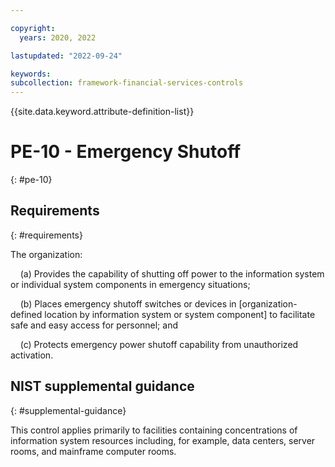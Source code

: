 ```yaml
---

copyright:
  years: 2020, 2022

lastupdated: "2022-09-24"

keywords: 
subcollection: framework-financial-services-controls
---
```


{{site.data.keyword.attribute-definition-list}}

# PE-10 - Emergency Shutoff
{: #pe-10}

## Requirements
{: #requirements}

The organization:

&nbsp;&nbsp;&nbsp;&nbsp;(a) Provides the capability of shutting off power to the information system or individual system components in emergency situations;

&nbsp;&nbsp;&nbsp;&nbsp;(b) Places emergency shutoff switches or devices in [organization-defined location by information system or system component] to facilitate safe and easy access for personnel; and

&nbsp;&nbsp;&nbsp;&nbsp;(c) Protects emergency power shutoff capability from unauthorized activation.

## NIST supplemental guidance
{: #supplemental-guidance}

This control applies primarily to facilities containing concentrations of information system resources including, for example, data centers, server rooms, and mainframe computer rooms.

